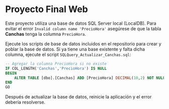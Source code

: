 # Proyecto Final Web

Este proyecto utiliza una base de datos SQL Server local (LocalDB). Para evitar el error `Invalid column name 'PrecioHora'` asegúrese de que la tabla **Canchas** tenga la columna `PrecioHora`.

Ejecute los scripts de base de datos incluidos en el repositorio para crear y poblar la base de datos. Si ya tiene una base existente y falta dicha columna, ejecute el script `SQLQuery_Actualizar_Canchas.sql`:

```sql
-- Agregar la columna PrecioHora si no existe
IF COL_LENGTH('Canchas','PrecioHora') IS NULL
BEGIN
    ALTER TABLE [dbo].[Canchas] ADD [PrecioHora] DECIMAL(10,2) NOT NULL DEFAULT 0;
END
GO
```

Después de actualizar la base de datos, reinicie la aplicación y el error debería resolverse.

